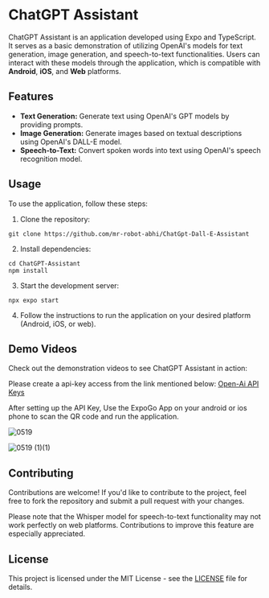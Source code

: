 # ChatGPT Assistant

ChatGPT Assistant is an application developed using Expo and TypeScript. It serves as a basic demonstration of utilizing OpenAI's models for text generation, image generation, and speech-to-text functionalities. Users can interact with these models through the application, which is compatible with **Android**, **iOS**, and **Web** platforms.

## Features

- **Text Generation:** Generate text using OpenAI's GPT models by providing prompts.
- **Image Generation:** Generate images based on textual descriptions using OpenAI's DALL-E model.
- **Speech-to-Text:** Convert spoken words into text using OpenAI's speech recognition model.

## Usage

To use the application, follow these steps:

1. Clone the repository:

```
git clone https://github.com/mr-robot-abhi/ChatGpt-Dall-E-Assistant
```


2. Install dependencies:

```
cd ChatGPT-Assistant
npm install
```


3. Start the development server:

```
npx expo start
```


4. Follow the instructions to run the application on your desired platform (Android, iOS, or web).

## Demo Videos

Check out the demonstration videos to see ChatGPT Assistant in action:

Please create a api-key access from the link mentioned below: [Open-Ai API Keys](https://platform.openai.com/api-keys)

After setting up the API Key, Use the ExpoGo App on your android or ios phone to scan the QR code and run the application.

![0519](https://github.com/falatekmen/ChatGPT-Assistant/assets/81239267/0f9716b3-2a42-4dba-b5dc-d65faa837487)

![0519 (1)(1)](https://github.com/falatekmen/ChatGPT-Assistant/assets/81239267/5d1094a0-9367-4772-b520-a8841b0f412a)

## Contributing

Contributions are welcome! If you'd like to contribute to the project, feel free to fork the repository and submit a pull request with your changes.

Please note that the Whisper model for speech-to-text functionality may not work perfectly on web platforms. Contributions to improve this feature are especially appreciated.

## License

This project is licensed under the MIT License - see the [LICENSE](LICENSE) file for details.
